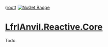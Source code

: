 ﻿([root](https://github.com/CalionVarduk/LfrlAnvil))
[![NuGet Badge](https://buildstats.info/nuget/LfrlAnvil.Reactive.Core)](https://www.nuget.org/packages/LfrlAnvil.Reactive.Core/)

# [LfrlAnvil.Reactive.Core](https://github.com/CalionVarduk/LfrlAnvil/tree/main/src/LfrlAnvil.Reactive/LfrlAnvil.Reactive.Core)

Todo.
